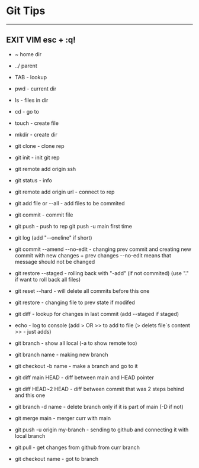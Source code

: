 # Git Tips


----
**EXIT VIM**
esc + :q!
---

- ~ home dir

- ../ parent

- TAB - lookup

- pwd - current dir

- ls - files in dir

- cd - go to

- touch - create file

- mkdir - create dir

- git clone - clone rep

- git init - init git rep

- git remote add origin ssh

- git status - info

- git remote add origin url - connect to rep

- git add file or --all - add files to be commited

- git commit - commit file

- git push - push to rep git push -u main first time

- git log   (add "--oneline" if short)

- git commit --amend --no-edit - changing prev commit and creating new commit with new changes + prev changes --no-edit means that message should not be changed

- git restore --staged <file> - rolling back with "-add" (if not commited) (use "." if want to roll back all files)

- git reset --hard <commit hash> - will delete all commits before this one

- git restore <file> - changing file to prev state if modifed

- git diff - lookup for changes in last commit (add --staged if staged)

- echo <text> - log to console (add > OR >> <file> to add to file (> delets file`s content >> - just adds)

- git branch - show all local (-a to show remote too)

- git branch name - making new branch

- git checkout -b name - make a branch and go to it

- git diff main HEAD - diff between main and HEAD pointer

- git diff HEAD~2 HEAD - diff between commit that was 2 steps behind and this one

- git branch -d name - delete branch only if it is part of main (-D if not)

- git merge main - merger curr with main

-  git push -u origin my-branch - sending to github and connecting it with local branch

-  git pull - get changes from github from curr branch

- git checkout name - got to branch
